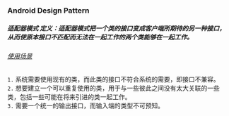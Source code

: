 ### Android Design Pattern

##### 适配器模式 定义：适配器模式把一个类的接口变成客户端所期待的另一种接口，从而使原本接口不匹配而无法在一起工作的两个类能够在一起工作。  
 ###### [使用场景](https://github.com/txwgoogol/android-design-pattern/blob/master/app/src/test/java/com/txw/designpattern/adapter/Client.java)
 `1.` 系统需要使用现有的类，而此类的接口不符合系统的需要，即接口不兼容。  
 `2.` 想要建立一个可以重复使用的类，用于与一些彼此之间没有太大关联的一些类，包括一些可能在将来引进的类一起工作。  
 `3.` 需要一个统一的输出接口，而输入端的类型不可预知。  